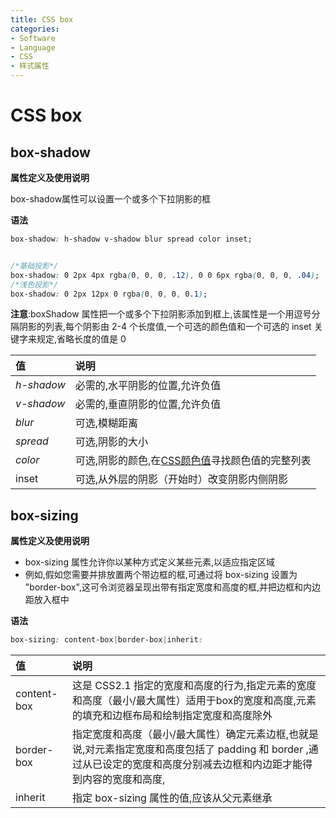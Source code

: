 ```yaml
---
title: CSS box
categories:
- Software
- Language
- CSS
- 样式属性
---
```

# CSS box

## box-shadow

**属性定义及使用说明**

box-shadow属性可以设置一个或多个下拉阴影的框

**语法**

```css
box-shadow: h-shadow v-shadow blur spread color inset;


/*基础投影*/
box-shadow: 0 2px 4px rgba(0, 0, 0, .12), 0 0 6px rgba(0, 0, 0, .04);
/*浅色投影*/
box-shadow: 0 2px 12px 0 rgba(0, 0, 0, 0.1);
```

**注意**:boxShadow 属性把一个或多个下拉阴影添加到框上,该属性是一个用逗号分隔阴影的列表,每个阴影由 2-4 个长度值,一个可选的颜色值和一个可选的 inset 关键字来规定,省略长度的值是 0

| 值         | 说明                                                         |
| :--------- | :----------------------------------------------------------- |
| *h-shadow* | 必需的,水平阴影的位置,允许负值                             |
| *v-shadow* | 必需的,垂直阴影的位置,允许负值                             |
| *blur*     | 可选,模糊距离                                               |
| *spread*   | 可选,阴影的大小                                             |
| *color*    | 可选,阴影的颜色,在[CSS颜色值](https://www.runoob.com/cssref/css_colors_legal.aspx)寻找颜色值的完整列表 |
| inset      | 可选,从外层的阴影（开始时）改变阴影内侧阴影                 |

## box-sizing

**属性定义及使用说明**

- box-sizing 属性允许你以某种方式定义某些元素,以适应指定区域
- 例如,假如您需要并排放置两个带边框的框,可通过将 box-sizing 设置为 "border-box",这可令浏览器呈现出带有指定宽度和高度的框,并把边框和内边距放入框中

**语法**

```css
box-sizing: content-box|border-box|inherit:
```

| 值          | 说明                                                         |
| :---------- | :----------------------------------------------------------- |
| content-box | 这是 CSS2.1 指定的宽度和高度的行为,指定元素的宽度和高度（最小/最大属性）适用于box的宽度和高度,元素的填充和边框布局和绘制指定宽度和高度除外 |
| border-box  | 指定宽度和高度（最小/最大属性）确定元素边框,也就是说,对元素指定宽度和高度包括了 padding 和 border ,通过从已设定的宽度和高度分别减去边框和内边距才能得到内容的宽度和高度, |
| inherit     | 指定 box-sizing 属性的值,应该从父元素继承                   |